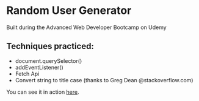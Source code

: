 # Random User Generator
Built during the Advanced Web Developer Bootcamp on Udemy

## Techniques practiced:
* document.querySelector()
* addEventListener()
* Fetch Api
* Convert string to title case (thanks to Greg Dean @stackoverflow.com)

You can see it in action [here](https://crapp80.github.io/Random_User_Generator/). 
